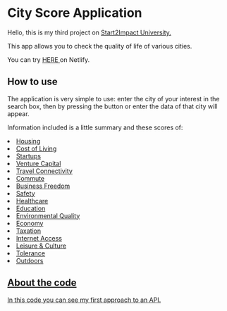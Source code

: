 # City Score Application 

Hello, this is my third project on <a href="https://www.start2impact.it"> Start2Impact University. </a> <br>

This app allows you to check the quality of life of various cities.

You can try  <a href="https://steady-sawine-9a854c.netlify.app/"> HERE </a> on Netlify.

<h2> How to use </h2> 

The application is very simple to use: enter the city of your interest in the search box, then by pressing the button or enter the data of that city will appear.

Information included is a little summary and these scores of:
<u>
  <li> Housing </li>
<li>Cost of Living </li>
<li>Startups</li>
<li>Venture Capital</li>
<li>Travel Connectivity</li>
<li>Commute</li>
<li>Business Freedom</li>
<li>Safety</li>
<li>Healthcare</li>
<li>Education</li>
<li>Environmental Quality</li>
<li>Economy</li>
<li>Taxation</li>
<li>Internet Access</li>
<li>Leisure & Culture</li>
<li>Tolerance</li>
<li>Outdoors</li>
</ul>

<h2> About the code </h2> 

In this code you can see my first approach to an API.




